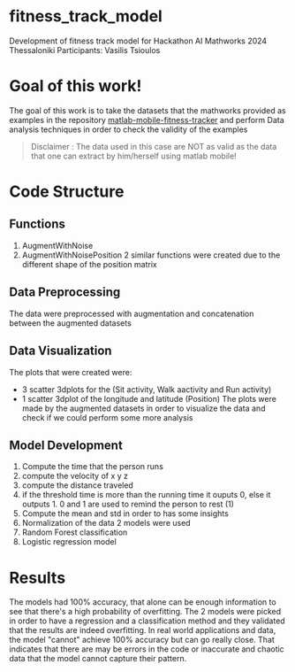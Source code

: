 # fitness_track_model
Development of fitness track model for Hackathon AI Mathworks 2024 Thessaloniki
Participants: Vasilis Tsioulos

# Goal of this work!
The goal of this work is to take the datasets that the mathworks provided as examples in the repository [matlab-mobile-fitness-tracker](https://github.com/mathworks/matlab-mobile-fitness-tracker) and perform Data analysis techniques in order to check the validity of the examples
> Disclaimer : The data used in this case are NOT as valid as the data that one can extract by him/herself using matlab mobile!
# Code Structure
## Functions
1. AugmentWithNoise
2. AugmentWithNoisePosition
2 similar functions were created due to the different shape of the position matrix
## Data Preprocessing
The data were preprocessed with augmentation and concatenation between the augmented datasets
## Data Visualization
The plots that were created were:
* 3 scatter 3dplots for the (Sit activity, Walk aactivity and Run activity)
* 1 scatter 3dplot of the longitude and latitude (Position)
The plots were made by the augmented datasets in order to visualize the data and check if we could perform some more analysis
## Model Development
1. Compute the time that the person runs
2. compute the velocity of x y z
3. compute the distance traveled
4. if the threshold time is more than the running time it ouputs 0, else it outputs 1. 0 and 1 are used to remind the person to rest (1)
5. Compute the mean and std in order to has some insights
6. Normalization of the data
2 models were used
1. Random Forest classification
2. Logistic regression model
# Results
The models had 100% accuracy, that alone can be enough information to see that there's a high probability of overfitting. The 2 models were picked in order to have a regression and a classification method and they validated that the results are indeed overfitting. In real world applications and data, the model "cannot" achieve 100% accuracy but can go really close. That indicates that there are may be errors in the code or inaccurate and chaotic data that the model cannot capture their pattern.  
